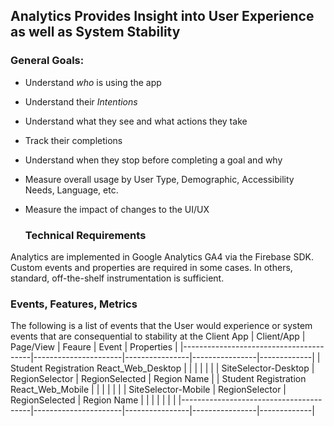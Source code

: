## Analytics Provides Insight into User Experience as well as System Stability

### General Goals:
- Understand _who_ is using the app
- Understand their _Intentions_
- Understand what they see and what actions they take
- Track their completions
- Understand when they stop before completing a goal and why
- Measure overall usage by User Type, Demographic, Accessibility Needs, Language, etc.
- Measure the impact of changes to the UI/UX

  ### Technical Requirements
Analytics are implemented in Google Analytics GA4 via the Firebase SDK. Custom events and properties are required in some cases. In others, standard, off-the-shelf instrumentation is sufficient.

  ### Events, Features, Metrics
  The following is a list of events that the User would experience or system events that are consequential to stability at the Client App
  | Client/App                             | Page/View            | Feaure         | Event          | Properties  |
|----------------------------------------|----------------------|----------------|----------------|-------------|
| Student Registration React_Web_Desktop |                      |                |                |             |
|                                        | SiteSelector-Desktop | RegionSelector | RegionSelected | Region Name |
| Student Registration React_Web_Mobile  |                      |                |                |             |
|                                        | SiteSelector-Mobile  | RegionSelector | RegionSelected | Region Name |
|                                        |                      |                |                |             |
|----------------------------------------|----------------------|----------------|----------------|-------------|
